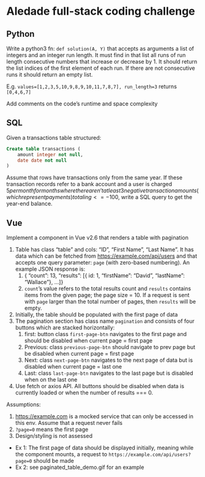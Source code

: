 # Aledade full-stack coding challenge
## Python
Write a python3 fn: `def solution(A, Y)`
that accepts as arguments a list of integers and an integer run length. It must find in that list all runs of run length consecutive numbers that increase or decrease by 1. It should return the list indices of the first element of each run. If there are not consecutive runs it should return an empty list.

E.g. `values=[1,2,3,5,10,9,8,9,10,11,7,8,7], run_length=3` returns `[0,4,6,7]`

Add comments on the code’s runtime and space complexity

## SQL
Given a transactions table structured:
```sql
Create table transactions (
    amount integer not null,
    date date not null
)
```
Assume that rows have transactions only from the same year. If these transaction records refer to a bank account and a user is charged $5 per month for months where there aren’t at least 3 negative transaction amounts (which represent payments) totaling <=-$100, write a SQL query to get the year-end balance.

## Vue
Implement a component in Vue v2.6 that renders a table with pagination
1. Table has class “table” and cols: “ID”, “First Name”, “Last Name”. It has data which can be fetched from https://example.com/api/users and that accepts one query parameter: `page` (with zero-based numbering). An example JSON response is:
    1. { “count”: 13, “results”: [{ id: 1, “firstName”: “David”, “lastName”: “Wallace”}, …]}
    2. `count`’s value refers to the total results count and `results` contains items from the given page; the page size = 10. If a request is sent with `page` larger than the total number of pages, then `results` will be empty.
2. Initially, the table should be populated with the first page of data
3. The pagination section has class name `pagination` and consists of four buttons which are stacked horizontally:
    1. first: button class `first-page-btn` navigates to the first page and should be disabled when current page = first page
    2. Previous: class `previous-page-btn` should navigate to prev page but be disabled when current page = first page
    3. Next: class `next-page-btn` navigates to the next page of data but is disabled when current page = last one
    4. Last: class `last-page-btn` navigates to the last page but is disabled when on the last one
4. Use fetch or axios API. All buttons should be disabled when data is currently loaded or when the number of results === 0.

Assumptions:
1. https://example.com is a mocked service that can only be accessed in this env. Assume that a request never fails
2. `?page=0` means the first page
3. Design/styling is not assessed

* Ex 1: The first page of data should be displayed initially, meaning while the component mounts, a request to `https://example.com/api/users?page=0` should be made
* Ex 2: see paginated_table_demo.gif for an example
